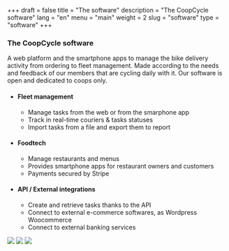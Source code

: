 +++
draft = false
title = "The software"
description = "The CoopCycle software"
lang = "en"
menu = "main"
weight = 2
slug = "software"
type = "software"
+++

<div class="row justify-content-center banner">
    <div class="col-md-10 col-md-offset-1 text-center">
        <h3 class="h3">The CoopCycle software</h3>
        <p>
            A web platform and the smartphone apps to manage the bike delivery activity from ordering to fleet management. Made according to the needs and feedback of our members that are cycling daily with it. Our software is open and dedicated to coops only.
        </p>
    </div>
</div>


<div class="row justify-content-center banner">
    <ul class="nav">
        <li class="col-md-4 feature-group active" data-toggle="tab" data-target="#fleet">
            <h4 class="h4">Fleet management</h4>
            <ul class="list-features">
                <li class="list-features--el">Manage tasks from the web or from the smarphone app</li>
                <li class="list-features--el">Track in real-time couriers & tasks statuses</li>
                <li class="list-features--el">Import tasks from a file and export them to report</li>
            </ul>
        </li>
        <li class="col-md-4 feature-group" data-toggle="tab" data-target="#foodtech" >
            <h4 class="h4">Foodtech</h4>
            <ul class="list-features">
                <li class="list-features--el">Manage restaurants and menus</li>
                <li class="list-features--el">Provides smartphone apps for restaurant owners and customers</li>
                <li class="list-features--el">Payments secured by Stripe</li>
            </ul>
        </li>
        <li class="col-md-4 feature-group" data-toggle="tab" data-target="#api" >
            <h4 class="h4">API / External integrations</h4>
            <ul class="list-features">
                <li class="list-features--el">Create and retrieve tasks thanks to the API</li>
                <li class="list-features--el">Connect to external e-commerce softwares, as Wordpress Woocommerce</li>
                <li class="list-features--el">Connect to external banking services</li>
            </ul>
        </li>
    </ul>
    <div style="width: 1200px; height: 800px" class="tab-content col-md-12">
        <img id="fleet" class="tab-pane active" src="/images/dispatch.jpg">
        <img id="foodtech" class="tab-pane" src="/images/european-network/governance.png">
        <img id="api" class="tab-pane" src="/images/asso-group-ecothon.jpg">
    </div>
</div>
